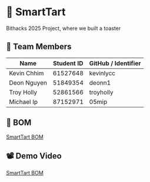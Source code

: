 # 🍰 SmartTart
Bithacks 2025 Project, where we built a toaster
## 👥 Team Members

| Name             | Student ID | GitHub / Identifier   |
|------------------|------------|------------------------|
| Kevin Chhim      | 61527648   | kevinlycc              |
| Deon Nguyen      | 51849354   | deonn1                 |
| Troy Holly       | 52861566   | troyholly              |
| Michael Ip       | 87152971   | 05mip                  |

## 💸 BOM

[SmartTart BOM](https://docs.google.com/spreadsheets/d/14kIpqul2QsvKK6hXvNmqvoDM4Ec8LViVsGaJ6Tq-GcU/edit?usp=sharing)

## 📽️ Demo Video

[SmartTart BOM](https://youtu.be/d21QCl19_SU)